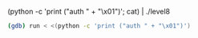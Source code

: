(python -c 'print ("auth " + "\x01")'; cat) | ./level8


```bash
(gdb) run < <(python -c 'print ("auth " + "\x01")')
```